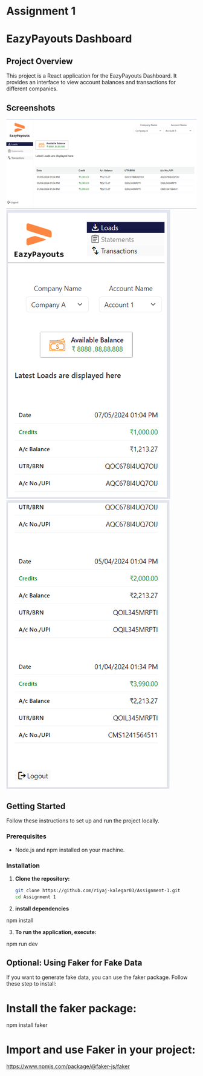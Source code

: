 # Assignment 1

# EazyPayouts Dashboard

## Project Overview

This project is a React application for the EazyPayouts Dashboard. It provides an interface to view account balances and transactions for different companies.

## Screenshots

![EazyPayouts Dashboard](./assets/Screenshot%202024-07-23%20144314.png)
![EazyPayouts Dashboard](./assets/Screenshot%202024-07-23%20144342.png)
![EazyPayouts Dashboard](./assets/Screenshot%202024-07-23%20144403.png)

## Getting Started

Follow these instructions to set up and run the project locally.

### Prerequisites

- Node.js and npm installed on your machine.

### Installation

1. **Clone the repository:**

   ```sh
   git clone https://github.com/riyaj-kalegar03/Assignment-1.git
   cd Assignment 1

   ```

2. **install dependencies**

npm install

3. **To run the application, execute:**

npm run dev

## **Optional: Using Faker for Fake Data**

If you want to generate fake data, you can use the faker package. Follow these step to install:

# Install the faker package:

npm install faker

# Import and use Faker in your project:

https://www.npmjs.com/package/@faker-js/faker
